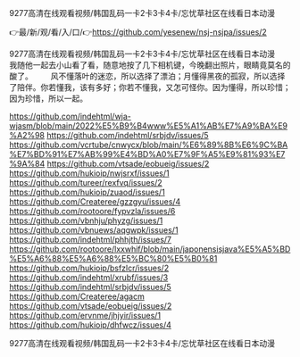 9277高清在线观看视频/韩国乱码一卡2卡3卡4卡/忘忧草社区在线看日本动漫

👉最/新/观/看/入/口/👉https://github.com/yesenew/nsj-nsjpa/issues/2

9277高清在线观看视频/韩国乱码一卡2卡3卡4卡/忘忧草社区在线看日本动漫　　我随他一起去小山看了看，随意地按了几下相机键，今晚翻出照片，眼睛竟莫名的酸了。
　　风不懂落叶的迷恋，所以选择了漂泊；月懂得黑夜的孤寂，所以选择了陪伴。你若懂我，该有多好；你若不懂我，又怎可怪你。因为懂得，所以珍惜；因为珍惜，所以一起。


https://github.com/indehtml/wja-wjasm/blob/main/2022%E5%B9%B4www%E5%A1%AB%E7%A9%BA%E9%A2%98
https://github.com/indehtml/srbjdv/issues/5
https://github.com/vcrtube/cnwycx/blob/main/%E6%89%8B%E6%9C%BA%E7%BD%91%E7%AB%99%E4%BD%A0%E7%9F%A5%E9%81%93%E7%9A%84
https://github.com/vtsade/eobueig/issues/2
https://github.com/hukioip/nwjsrxf/issues/1
https://github.com/tureer/rexfvq/issues/2
https://github.com/hukioip/zuaod/issues/1
https://github.com/Createree/gzzgyu/issues/4
https://github.com/rootoore/fypvzla/issues/6
https://github.com/vbnhju/phyzg/issues/1
https://github.com/vbnuews/aqgwpk/issues/1
https://github.com/indehtml/phhjth/issues/7
https://github.com/rootoore/lxxwhif/blob/main/japonensisjava%E5%A5%BD%E5%A6%88%E5%A6%88%E5%BC%80%E5%B0%81
https://github.com/hukioip/bsfzlcr/issues/2
https://github.com/indehtml/xrubf/issues/3
https://github.com/indehtml/srbjdv/issues/5
https://github.com/Createree/agacm
https://github.com/vtsade/eobueig/issues/2
https://github.com/ervnme/jhjyir/issues/1
https://github.com/hukioip/dhfwcz/issues/4

9277高清在线观看视频/韩国乱码一卡2卡3卡4卡/忘忧草社区在线看日本动漫
